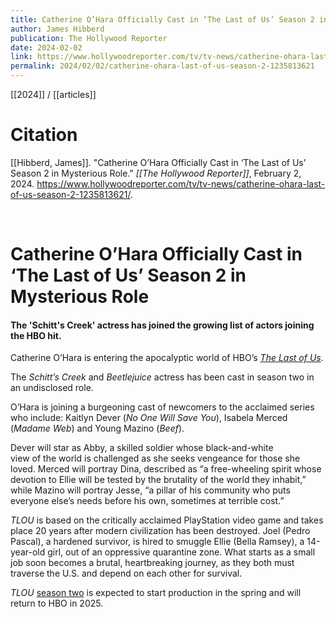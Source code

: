 ```yaml
---
title: Catherine O’Hara Officially Cast in ‘The Last of Us’ Season 2 in Mysterious Role
author: James Hibberd
publication: The Hollywood Reporter
date: 2024-02-02
link: https://www.hollywoodreporter.com/tv/tv-news/catherine-ohara-last-of-us-season-2-1235813621/
permalink: 2024/02/02/catherine-ohara-last-of-us-season-2-1235813621
---
```


[[2024]] / [[articles]]

# Citation

[[Hibberd, James]]. "Catherine O’Hara Officially Cast in ‘The Last of Us’ Season 2 in Mysterious Role." *[[The Hollywood Reporter]]*, February 2, 2024. <https://www.hollywoodreporter.com/tv/tv-news/catherine-ohara-last-of-us-season-2-1235813621/>.

<br>

# Catherine O’Hara Officially Cast in ‘The Last of Us’ Season 2 in Mysterious Role

#### The 'Schitt's Creek' actress has joined the growing list of actors joining the HBO hit.

Catherine O’Hara is entering the apocalyptic world of HBO’s _[The Last of Us](https://www.hollywoodreporter.com/t/the-last-of-us/)_.

The _Schitt’s Creek_ and _Beetlejuice_ actress has been cast in season two in an undisclosed role.

O’Hara is joining a burgeoning cast of newcomers to the acclaimed series who include: Kaitlyn Dever (_No One Will Save You_), Isabela Merced (_Madame Web_) and Young Mazino (_Beef_).

Dever will star as Abby, a skilled soldier whose black-and-white view of the world is challenged as she seeks vengeance for those she loved. Merced will portray Dina, described as “a free-wheeling spirit whose devotion to Ellie will be tested by the brutality of the world they inhabit,” while Mazino will portray Jesse, “a pillar of his community who puts everyone else’s needs before his own, sometimes at terrible cost.”

_TLOU_ is based on the critically acclaimed PlayStation video game and takes place 20 years after modern civilization has been destroyed. Joel (Pedro Pascal), a hardened survivor, is hired to smuggle Ellie (Bella Ramsey), a 14-year-old girl, out of an oppressive quarantine zone. What starts as a small job soon becomes a brutal, heartbreaking journey, as they both must traverse the U.S. and depend on each other for survival.

_TLOU_ [season two](https://www.hollywoodreporter.com/tv/tv-reviews/the-last-of-us-season-finale-review-1235348142/) is expected to start production in the spring and will return to HBO in 2025.